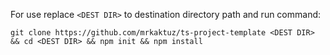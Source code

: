 For use replace `<DEST DIR>` to destination directory path and run command:

```git clone https://github.com/mrkaktuz/ts-project-template <DEST DIR> && cd <DEST DIR> && npm init && npm install```
